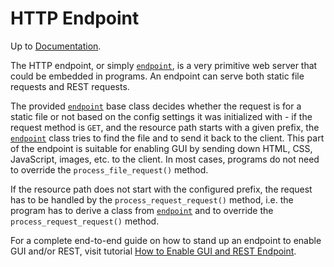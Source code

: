 # HTTP Endpoint

Up to [Documentation](../README.md).

The HTTP endpoint, or simply [`endpoint`](../ref/endpoint.md), is a very primitive web server that could be embedded in programs.
An endpoint can serve both static file requests and REST requests.

The provided [`endpoint`](../ref/endpoint.md) base class decides whether the request is for a static file or not based on the config settings it was initialized with -
if the request method is `GET`, and the resource path starts with a given prefix, the [`endpoint`](../ref/endpoint.md) class tries to find the file and to send it back to the client.
This part of the endpoint is suitable for enabling GUI by sending down HTML, CSS, JavaScript, images, etc. to the client.
In most cases, programs do not need to override the `process_file_request()` method.

If the resource path does not start with the configured prefix, the request has to be handled by the `process_request_request()` method, i.e. the program has to derive a class from [`endpoint`](../ref/endpoint.md) and to override the `process_request_request()` method.

For a complete end-to-end guide on how to stand up an endpoint to enable GUI and/or REST, visit tutorial [How to Enable GUI and REST Endpoint](../tutorials/endpoint.md).
